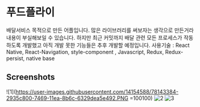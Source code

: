 # 푸드플라이
배달서비스 목적으로 만든 어플입니다. 많은 라이브러리를 써보자는 생각으로 만든거라 내용이 부실해보일 수 있습니다. 하지만 최근 커밋까지 배달 관련 모든 프로세스가 작동하도록 개발했고 아직 개발 못한 기능들은 추후 개발할 예정입니다. 
 사용기술 : React Native, React-Navigation, style-component , Javascript, Redux, Redux-persist, native base
 
 Screenshots
 -----------

![1](https://user-images.githubusercontent.com/14154588/78143384-2935c800-7469-11ea-8b6c-6329dea5e492.PNG =100100)
![2](https://user-images.githubusercontent.com/14154588/78143799-b24cff00-7469-11ea-8aa7-ad2de9c06874.PNG)
![3](https://user-images.githubusercontent.com/14154588/78143825-b9740d00-7469-11ea-9a0a-e4345d30e243.PNG)

